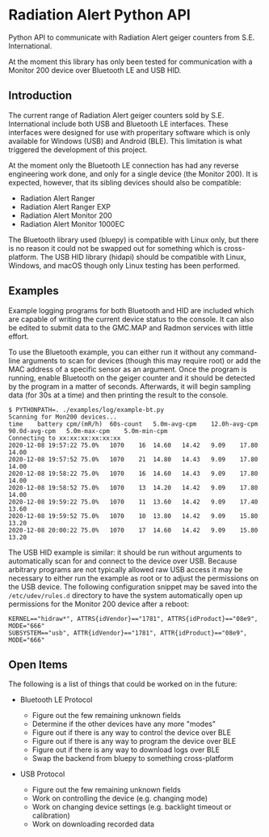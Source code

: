 # Radiation Alert Python API

Python API to communicate with Radiation Alert geiger counters from S.E.
International.

At the moment this library has only been tested for communication with
a Monitor 200 device over Bluetooth LE and USB HID.


## Introduction

The current range of Radiation Alert geiger counters sold by S.E.
International include both USB and Bluetooth LE interfaces. These
interfaces were designed for use with properitary software which is
only available for Windows (USB) and Android (BLE). This limitation
is what triggered the development of this project.

At the moment only the Bluetooth LE connection has had any reverse
engineering work done, and only for a single device (the Monitor 200).
It is expected, however, that its sibling devices should also be
compatible:

 * Radiation Alert Ranger
 * Radiation Alert Ranger EXP
 * Radiation Alert Monitor 200
 * Radiation Alert Monitor 1000EC

The Bluetooth library used (bluepy) is compatible with Linux only,
but there is no reason it could not be swapped out for something
which is cross-platform. The USB HID library (hidapi) should be
compatible with Linux, Windows, and macOS though only Linux testing
has been performed.


## Examples

Example logging programs for both Bluetooth and HID are included
which are capable of writing the current device status to the
console. It can also be edited to submit data to the GMC.MAP and
Radmon services with little effort.

To use the Bluetooth example, you can either run it without any
command-line arguments to scan for devices (though this may require
root) or add the MAC address of a specific sensor as an argument.
Once the program is running, enable Bluetooth on the geiger counter
and it should be detected by the program in a matter of seconds.
Afterwards, it will begin sampling data (for 30s at a time) and
then printing the result to the console.

~~~
$ PYTHONPATH=. ./examples/log/example-bt.py
Scanning for Mon200 devices...
time	battery	cpm/(mR/h)	60s-count	5.0m-avg-cpm	12.0h-avg-cpm	90.0d-avg-cpm	5.0m-max-cpm	5.0m-min-cpm
Connecting to xx:xx:xx:xx:xx:xx
2020-12-08 19:57:22	75.0%	1070	16	14.60	14.42	9.09	17.80	14.00
2020-12-08 19:57:52	75.0%	1070	21	14.80	14.43	9.09	17.80	14.00
2020-12-08 19:58:22	75.0%	1070	16	14.60	14.43	9.09	17.80	14.00
2020-12-08 19:58:52	75.0%	1070	13	14.20	14.42	9.09	17.80	14.00
2020-12-08 19:59:22	75.0%	1070	11	13.60	14.42	9.09	17.40	13.60
2020-12-08 19:59:52	75.0%	1070	10	13.80	14.42	9.09	15.80	13.20
2020-12-08 20:00:22	75.0%	1070	17	14.60	14.42	9.09	15.80	13.20
~~~

The USB HID example is similar: it should be run without arguments to
automatically scan for and connect to the device over USB. Because
arbitrary programs are not typically allowed raw USB access it may be
necessary to either run the example as root or to adjust the permissions
on the USB device. The following configuration snippet may be saved into
the `/etc/udev/rules.d` directory to have the system automatically open
up permissions for the Monitor 200 device after a reboot:

~~~
KERNEL=="hidraw*", ATTRS{idVendor}=="1781", ATTRS{idProduct}=="08e9", MODE="666"
SUBSYSTEM=="usb", ATTR{idVendor}=="1781", ATTR{idProduct}=="08e9", MODE="666"
~~~

## Open Items

The following is a list of things that could be worked on in the
future:

* Bluetooth LE Protocol
  * Figure out the few remaining unknown fields
  * Determine if the other devices have any more "modes"
  * Figure out if there is any way to control the device over BLE
  * Figure out if there is any way to program the device over BLE
  * Figure out if there is any way to download logs over BLE
  * Swap the backend from bluepy to something cross-platform

* USB Protocol
  * Figure out the few remaining unknown fields
  * Work on controlling the device (e.g. changing mode)
  * Work on changing device settings (e.g. backlight timeout or calibration)
  * Work on downloading recorded data
